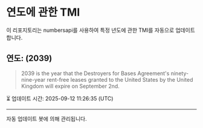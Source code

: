 
# 연도에 관한 TMI

이 리포지토리는 numbersapi를 사용하여 특정 년도에 관한 TMI를 자동으로 업데이트합니다.

## 연도: (2039)
> 2039 is the year that the Destroyers for Bases Agreement's ninety-nine-year rent-free leases granted to the United States by the United Kingdom will expire on September 2nd.

⏳ 업데이트 시간: 2025-09-12 11:26:35 (UTC)

---
자동 업데이트 봇에 의해 관리됩니다.
